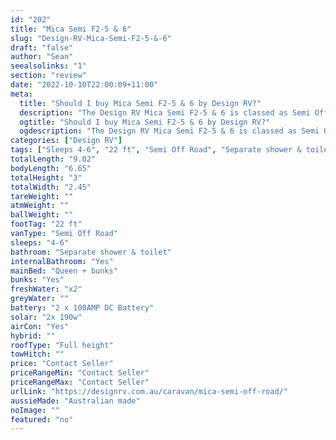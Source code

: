 ```yaml
---
id: "202"
title: "Mica Semi F2-5 & 6"
slug: "Design-RV-Mica-Semi-F2-5-&-6"
draft: "false"
author: "Sean"
seealsolinks: "1"
section: "review"
date: "2022-10-10T22:00:09+11:00"
meta:
  title: "Should I buy Mica Semi F2-5 & 6 by Design RV?"
  description: "The Design RV Mica Semi F2-5 & 6 is classed as Semi Off Road, and sleeps 4-6 people. It is Australian made and comes in at 22 ft. It generally has Separate shower & toilet."
  ogtitle: "Should I buy Mica Semi F2-5 & 6 by Design RV?"
  ogdescription: "The Design RV Mica Semi F2-5 & 6 is classed as Semi Off Road, and sleeps 4-6 people. It is Australian made and comes in at 22 ft. It generally has Separate shower & toilet."
categories: ["Design RV"]
tags: ["Sleeps 4-6", "22 ft", "Semi Off Road", "Separate shower & toilet", "Full height", "Price Unknown", "Australian made"]
totalLength: "9.02"
bodyLength: "6.65"
totalHeight: "3"
totalWidth: "2.45"
tareWeight: ""
atmWeight: ""
ballWeight: ""
footTag: "22 ft"
vanType: "Semi Off Road"
sleeps: "4-6"
bathroom: "Separate shower & toilet"
internalBathroom: "Yes"
mainBed: "Queen + bunks"
bunks: "Yes"
freshWater: "x2"
greyWater: ""
battery: "2 x 100AMP DC Battery"
solar: "2x 190w"
airCon: "Yes"
hybrid: ""
roofType: "Full height"
towHitch: ""
price: "Contact Seller"
priceRangeMin: "Contact Seller"
priceRangeMax: "Contact Seller"
urlLink: "https://designrv.com.au/caravan/mica-semi-off-road/"
aussieMade: "Australian made"
noImage: ""
featured: "no"
---
```

